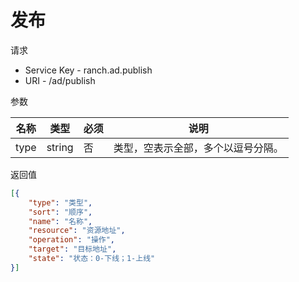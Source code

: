 # 发布

请求
- Service Key - ranch.ad.publish
- URI - /ad/publish

参数

|名称|类型|必须|说明|
|---|---|---|---|
|type|string|否|类型，空表示全部，多个以逗号分隔。|

返回值
```json
[{
    "type": "类型",
    "sort": "顺序",
    "name": "名称",
    "resource": "资源地址",
    "operation": "操作",
    "target": "目标地址",
    "state": "状态：0-下线；1-上线"
}]
```
